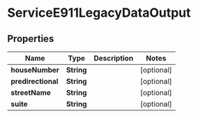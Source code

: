 

# ServiceE911LegacyDataOutput

## Properties

Name | Type | Description | Notes
------------ | ------------- | ------------- | -------------
**houseNumber** | **String** |  |  [optional]
**predirectional** | **String** |  |  [optional]
**streetName** | **String** |  |  [optional]
**suite** | **String** |  |  [optional]




